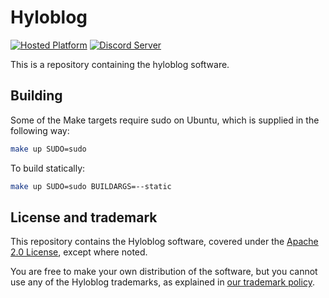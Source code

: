 # Hyloblog

[![Hosted Platform](https://img.shields.io/badge/hosted%20platform)](https://hyloblog.com)
[![Discord Server](https://img.shields.io/badge/discord-gray?style=for-the-badge&logo=discord&logoColor=white)](https://discord.com/invite/E665nuukYn)

This is a repository containing the hyloblog software.

## Building

Some of the Make targets require sudo on Ubuntu, which is supplied in the
following way:

```bash
make up SUDO=sudo
```

To build statically: 

```bash
make up SUDO=sudo BUILDARGS=--static
```

## License and trademark

This repository contains the Hyloblog software, covered under the 
[Apache 2.0 License](LICENSE),
except where noted.

You are free to make your own distribution of the software, but you cannot use
any of the Hyloblog trademarks, as explained in
[our trademark policy](TRADEMARK.md).
